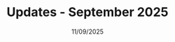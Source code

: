 ---
title: "Updates - September 2025"
slug: "update_september_2025"
date: 11/09/2025
excerpt: "Site updates and general thoughs."
---